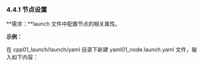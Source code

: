 ### 4.4.1 节点设置

**需求：**launch 文件中配置节点的相关属性。

**示例：**

在 cpp01\_launch/launch/yaml 目录下新建 yaml01\_node.launch.yaml 文件，输入如下内容：


